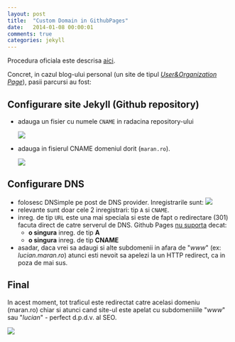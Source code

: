```yaml
---
layout: post
title:  "Custom Domain in GithubPages"
date:   2014-01-08 00:00:01
comments: true
categories: jekyll
---
```


Procedura oficiala este descrisa [aici](https://help.github.com/articles/setting-up-a-custom-domain-with-pages).

Concret, in cazul blog-ului personal (un site de tipul *[User&Organization Page](https://help.github.com/articles/user-organization-and-project-pages)*), pasii parcursi au fost:

## Configurare site Jekyll (Github repository) ##

- adauga un fisier cu numele `CNAME` in radacina repository-ului

  ![](https://dl.dropboxusercontent.com/u/43065769/blog/images/2014/cname.png)
- adauga in fisierul CNAME domeniul dorit (`maran.ro`). 

  ![](https://dl.dropboxusercontent.com/u/43065769/blog/images/2014/cname-content.png)

## Configurare DNS ##

- folosesc DNSimple pe post de DNS provider. Inregistrarile sunt:
  ![](https://dl.dropboxusercontent.com/u/43065769/blog/images/2014/dnsimple-config.png)
- relevante sunt doar cele 2 inregistrari: tip `A` si `CNAME`. 
- inreg. de tip `URL` este una mai speciala si este de fapt o redirectare (301) facuta direct de catre serverul de DNS. Github Pages [nu suporta](http://stackoverflow.com/a/10766694) decat:
	- **o singura** inreg. de tip **A**
	- **o singura** inreg. de tip **CNAME** 
- asadar, daca vrei sa adaugi si alte subdomenii in afara de "*www*" (ex: *lucian.maran.ro*) atunci esti nevoit sa apelezi la un HTTP redirect, ca in poza de mai sus.

## Final ##

In acest moment, tot traficul este redirectat catre acelasi domeniu (maran.ro) chiar si atunci cand site-ul este apelat cu subdomeniiile "*www*" sau "*lucian*" - perfect d.p.d.v. al SEO.

![](https://dl.dropboxusercontent.com/u/43065769/blog/images/2014/custom-domain-ok.png)